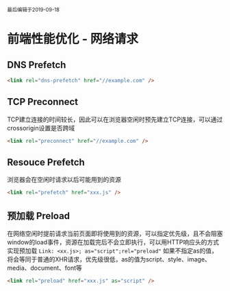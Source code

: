 <small>最后编辑于2019-09-18</small>

# 前端性能优化 - 网络请求
## DNS Prefetch
```html
<link rel="dns-prefetch" href="//example.com" />
```
## TCP Preconnect
TCP建立连接的时间较长，因此可以在浏览器空闲时预先建立TCP连接，可以通过crossorigin设置是否跨域
```html
<link rel="preconnect" href="//example.com" />
```
## Resouce Prefetch
浏览器会在空闲时请求以后可能用到的资源
```html
<link rel="prefetch" href="xxx.js" />
```
## 预加载 Preload
在网络空闲时提前请求当前页面即将使用到的资源，可以指定优先级，且不会阻塞window的load事件，资源在加载完后不会立即执行，可以用HTTP响应头的方式实现预加载 ```Link: <xx.js>; as="script";rel="preload"```
如果不指定as的值，将会等同于普通的XHR请求，优先级很低，as的值为script、style、image、media、document、font等
```html
<link rel="preload" href="xxx.js" as="script" />
```